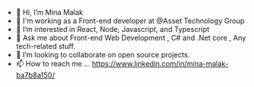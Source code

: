 - 👋 Hi, I’m Mina Malak
- 🔭 I'm working as a Front-end developer at @Asset Technology Group
- 👀 I’m interested in React, Node, Javascript, and Typescript
- 💬 Ask me about Front-end Web Development , C# and .Net core , Any tech-related stuff.
- 💞️ I’m looking to collaborate on open source projects.
- 📫 How to reach me ...
https://www.linkedin.com/in/mina-malak-ba7b8a150/

<!---
MinaMalak-cmd/MinaMalak-cmd is a ✨ special ✨ repository because its `README.md` (this file) appears on your GitHub profile.
You can click the Preview link to take a look at your changes.
--->
